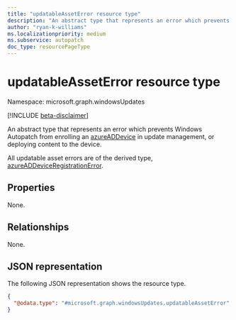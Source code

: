 ```yaml
---
title: "updatableAssetError resource type"
description: "An abstract type that represents an error which prevents Windows Autopatch from enrolling an azureADDevice in update management, or deploying content to the device."
author: "ryan-k-williams"
ms.localizationpriority: medium
ms.subservice: autopatch
doc_type: resourcePageType
---
```


# updatableAssetError resource type

Namespace: microsoft.graph.windowsUpdates

[!INCLUDE [beta-disclaimer](../../includes/beta-disclaimer.md)]

An abstract type that represents an error which prevents Windows Autopatch from enrolling an [azureADDevice](../resources/windowsupdates-azureaddevice.md) in update management, or deploying content to the device. 

All updatable asset errors are of the derived type, [azureADDeviceRegistrationError](../resources/windowsupdates-azureaddeviceregistrationerror.md).


## Properties
None.

## Relationships
None.

## JSON representation
The following JSON representation shows the resource type.
<!-- {
  "blockType": "resource",
  "@odata.type": "microsoft.graph.windowsUpdates.updatableAssetError"
}
-->
``` json
{
  "@odata.type": "#microsoft.graph.windowsUpdates.updatableAssetError"
}
```

